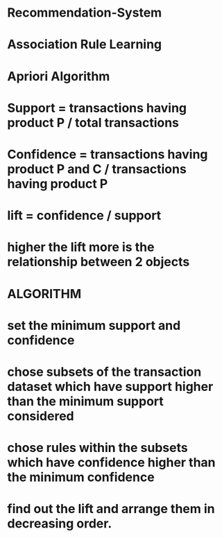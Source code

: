 # Recommendation-System
# Association Rule Learning
# Apriori Algorithm
# Support = transactions having product P / total transactions
# Confidence = transactions having product P and C / transactions having product P
# lift = confidence / support
# higher the lift more is the relationship between 2 objects
# ALGORITHM
# set the minimum support and confidence 
# chose subsets of the transaction dataset which have support higher than the minimum support considered
# chose rules within the subsets which have confidence higher than the minimum confidence
# find out the lift and arrange them in decreasing order.
